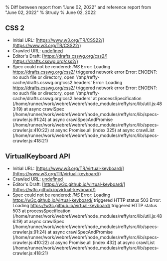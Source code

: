 % Diff between report from "June 02, 2022" and reference report from "June 02, 2022"
% Strudy
% June 02, 2022

## CSS 2

- Initial URL: [https://www.w3.org/TR/CSS22/](https://www.w3.org/TR/CSS22/)
- Crawled URL: [undefined](undefined)
- Editor's Draft: [https://drafts.csswg.org/css2/](https://drafts.csswg.org/css2/)
- Spec could not be rendered: *INS* Error: Loading https://drafts.csswg.org/css2/ triggered network error Error: ENOENT: no such file or directory, open '/tmp/reffy-cache/drafts.csswg.org!css2.headers' Error: Loading https://drafts.csswg.org/css2/ triggered network error Error: ENOENT: no such file or directory, open '/tmp/reffy-cache/drafts.csswg.org!css2.headers'
    at processSpecification (/home/runner/work/webref/webref/node_modules/reffy/src/lib/util.js:483:19)
    at async crawlSpec (/home/runner/work/webref/webref/node_modules/reffy/src/lib/specs-crawler.js:91:24)
    at async crawlSpecAndPromise (/home/runner/work/webref/webref/node_modules/reffy/src/lib/specs-crawler.js:410:22)
    at async Promise.all (index 325)
    at async crawlList (/home/runner/work/webref/webref/node_modules/reffy/src/lib/specs-crawler.js:418:21)


## VirtualKeyboard API

- Initial URL: [https://www.w3.org/TR/virtual-keyboard/](https://www.w3.org/TR/virtual-keyboard/)
- Crawled URL: [undefined](undefined)
- Editor's Draft: [https://w3c.github.io/virtual-keyboard/](https://w3c.github.io/virtual-keyboard/)
- Spec could not be rendered: *INS* Error: Loading https://w3c.github.io/virtual-keyboard/ triggered HTTP status 503 Error: Loading https://w3c.github.io/virtual-keyboard/ triggered HTTP status 503
    at processSpecification (/home/runner/work/webref/webref/node_modules/reffy/src/lib/util.js:486:19)
    at async crawlSpec (/home/runner/work/webref/webref/node_modules/reffy/src/lib/specs-crawler.js:91:24)
    at async crawlSpecAndPromise (/home/runner/work/webref/webref/node_modules/reffy/src/lib/specs-crawler.js:410:22)
    at async Promise.all (index 432)
    at async crawlList (/home/runner/work/webref/webref/node_modules/reffy/src/lib/specs-crawler.js:418:21)



